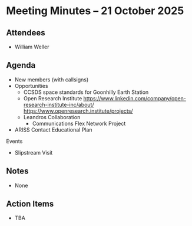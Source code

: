 # Meeting Minutes – 21 October 2025

## Attendees
- William Weller

## Agenda
- New members (with callsigns)
- Opportunities
  - CCSDS space standards for Goonhilly Earth Station
  - Open Research Institute
    https://www.linkedin.com/company/open-research-institute-inc/about/
    https://www.openresearch.institute/projects/
  - Leandros Collaboration
    - Communications Flex Network Project
- ARISS Contact Educational Plan

Events
- Slipstream Visit

## Notes
- None

## Action Items
- TBA

